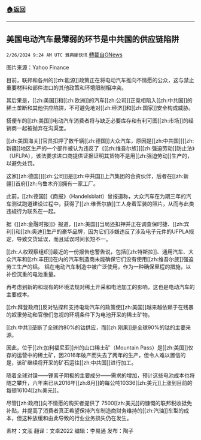 ###  [:house:返回](README.md)
---


## 美国电动汽车最薄弱的环节是中共国的供应链陷阱
`2/26/2024 9:24 AM UTC 雅典娜快讯` [轉載自GNews](https://gnews.org/articles/2341687)

图片来源：Yahoo Finance

目前，联邦和各州的[[zh:能源]]政策正在将电动汽车推向不情愿的公众，这与禁止重要材料和部件进口的其他政策和环境限制相冲突。

其后果是，[[zh:美国]]和[[zh:欧洲]]的汽车[[zh:公司]]正竞相陷入[[zh:中共国]]的稀土垄断和其他供应陷阱，不可避免地对[[zh:经济]]和[[zh:国家]]安全构成威胁。

搭便车的[[zh:美国]]电动汽车消费者将与缺乏必要库存和有利可图[[zh:市场]]的经销商一起被抛弃在沟渠里。

[[zh:美国海关]]官员扣押了数千辆[[zh:德国]]大众汽车，原因是[[zh:中共国]][[zh:新疆]]地区生产的一个部件被认为违反了《[[zh:维吾尔族]][[zh:强迫劳动]]防止法》（UFLPA），该法要求进口商提供证据证明其货物不是用[[zh:强迫劳动]]生产的，以避免处罚。

这家[[zh:德国]][[zh:公司]]是[[zh:中共国]]上汽集团的合资伙伴，后者在[[zh:新疆]]首府[[zh:乌鲁木齐]]拥有一家工厂。

此前，[[zh:德国]]《商报》（Handelsblatt）曾报道称，大众汽车在为期三年的汽车测试跑道建设过程中，获得了[[zh:维吾尔族]]工人身着军装的照片，从而与此类违规行为联系在一起。

据《[[zh:金融时报]]》报道，[[zh:美国]]当局还扣押并正在调查保时捷、[[zh:宾利]]和[[zh:奥迪]]生产的豪华品牌，因为它们涉嫌违反了涉及电子元件的UFPLA规定，导致交货延误，而且延误时间长短不一。

[[zh:人权观察组织]]最近的一份报告也警告说，包括[[zh:特斯拉]]、通用汽车、大众汽车和[[zh:丰田]]在内的汽车制造商未能确保它们没有使用[[zh:维吾尔族]]强迫劳工生产的铝。
铝在电动汽车制造中被广泛使用，作为一种确保里程的措施，以补偿沉重的电池重量。

再考虑到新的和现有的环境法规对稀土开采和电池加工的影响，这也是电动汽车的主要成本。

[[zh:拜登政府]]反对钻探和支持电动汽车的政策使[[zh:美国]]越来越依赖于在残暴的奴隶劳动和官僚们忽视的环境条件下为电池开采的稀土矿物。

[[zh:中共]]垄断了全球约80%的钴供应，而[[zh:刚果]]是全球90%的钴的主要来源。

因此，位于[[zh:加利福尼亚]]州的山口稀土矿（Mountain Pass）是[[zh:美国]]仅存的运营中的稀土矿，因2016年破产而失去了两年的生产，但令人难以置信的是，该矿继续将开采的矿石运往[[zh:中共国]]进行加工。

随着全球对镍——锂离子阴极的主要成分——需求的增加，预计这些电池成本也将随之攀升，六年来已从2016年[[zh:8月]]的每公吨10336[[zh:美元]]上涨到目前的每顿16104[[zh:美元]]。

尽管[[zh:政府]]向不情愿的购买者提供了 7500[[zh:美元]]的慷慨的联邦税收抵免补贴，并提高了消费者真正希望保持汽车制造商财务维持的[[zh:汽油]]车型的成本，但这种放缓和由此导致的行业业务损失仍在发生。

          
素材：文泓  翻译：文卓2022  编辑：李易通  发布：陶子

